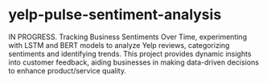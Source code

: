 # yelp-pulse-sentiment-analysis
IN PROGRESS. Tracking Business Sentiments Over Time, experimenting with LSTM and BERT models to analyze Yelp reviews, categorizing sentiments and identifying trends. This project provides dynamic insights into customer feedback, aiding businesses in making data-driven decisions to enhance product/service quality.
